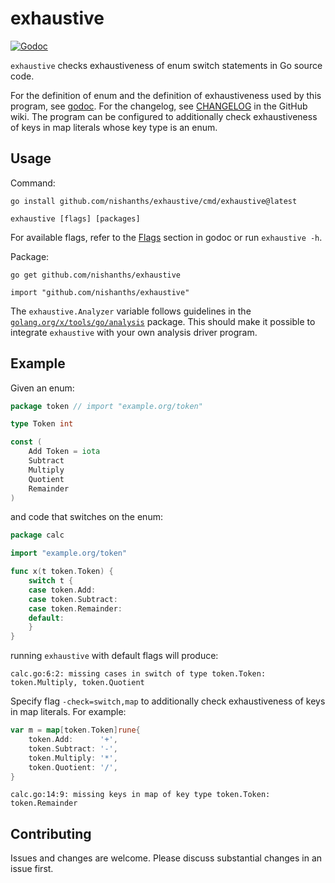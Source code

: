 # exhaustive

[![Godoc][godoc-svg]][godoc]

`exhaustive` checks exhaustiveness of enum switch statements in Go source code.

For the definition of enum and the definition of exhaustiveness used by this
program, see [godoc][godoc-doc]. For the changelog, see [CHANGELOG][changelog]
in the GitHub wiki. The program can be configured to additionally check
exhaustiveness of keys in map literals whose key type is an enum.

## Usage

Command:

```
go install github.com/nishanths/exhaustive/cmd/exhaustive@latest

exhaustive [flags] [packages]
```

For available flags, refer to the [Flags][godoc-flags] section in godoc or run
`exhaustive -h`.

Package:

```
go get github.com/nishanths/exhaustive

import "github.com/nishanths/exhaustive"
```

The `exhaustive.Analyzer` variable follows guidelines in the
[`golang.org/x/tools/go/analysis`][xanalysis] package. This should make it
possible to integrate `exhaustive` with your own analysis driver program.

## Example

Given an enum:

```go
package token // import "example.org/token"

type Token int

const (
	Add Token = iota
	Subtract
	Multiply
	Quotient
	Remainder
)
```

and code that switches on the enum:

```go
package calc

import "example.org/token"

func x(t token.Token) {
	switch t {
	case token.Add:
	case token.Subtract:
	case token.Remainder:
	default:
	}
}
```

running `exhaustive` with default flags will produce:

```
calc.go:6:2: missing cases in switch of type token.Token: token.Multiply, token.Quotient
```

Specify flag `-check=switch,map` to additionally check exhaustiveness of keys
in map literals. For example:

```go
var m = map[token.Token]rune{
	token.Add:      '+',
	token.Subtract: '-',
	token.Multiply: '*',
	token.Quotient: '/',
}
```

```
calc.go:14:9: missing keys in map of key type token.Token: token.Remainder
```

## Contributing

Issues and changes are welcome. Please discuss substantial changes in an issue
first.

[godoc]: https://pkg.go.dev/github.com/nishanths/exhaustive
[godoc-svg]: https://pkg.go.dev/badge/github.com/nishanths/exhaustive.svg
[godoc-doc]: https://pkg.go.dev/github.com/nishanths/exhaustive#section-documentation
[godoc-flags]: https://pkg.go.dev/github.com/nishanths/exhaustive#hdr-Flags
[xanalysis]: https://pkg.go.dev/golang.org/x/tools/go/analysis
[changelog]: https://github.com/nishanths/exhaustive/wiki/CHANGELOG
